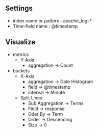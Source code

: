 ## Settings
 * index name or pattern : apache_log-*
 * Time-field name : @timestamp

## Visualize
* metrics
  * Y-Axis
    * aggregation -> Count
* buckets
  * X-Axis
    * aggregation -> Date Histogram
    * field -> @timestamp
    * interval -> Minute
  * Split Lines
    * Sub Aggregation -> Terms
    * Field -> response
    * Oder By -> Term
    * Order -> Descending
    * Size -> 0
